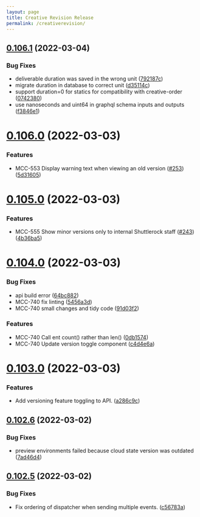 ```yaml
---
layout: page
title: Creative Revision Release
permalink: /creativerevision/
---
```

## [0.106.1](https://github.com/Shuttlerock/creative-revision/compare/v0.106.0...v0.106.1) (2022-03-04)


### Bug Fixes

* deliverable duration was saved in the wrong unit ([792187c](https://github.com/Shuttlerock/creative-revision/commit/792187c1005fa044104c8bf05fb843325b521a51))
* migrate duration in database to correct unit ([d35114c](https://github.com/Shuttlerock/creative-revision/commit/d35114c858056df1ff5f88d570f056360c10d418))
* support duration=0 for statics for compatibility with creative-order ([0742380](https://github.com/Shuttlerock/creative-revision/commit/0742380112da95970dce5c8e1cab58f1b43aec67))
* use nanoseconds and uint64 in graphql schema inputs and outputs ([f3846e1](https://github.com/Shuttlerock/creative-revision/commit/f3846e197bb59b348d7b6de3c0c34ec1d89ac23e))

# [0.106.0](https://github.com/Shuttlerock/creative-revision/compare/v0.105.0...v0.106.0) (2022-03-03)


### Features

* MCC-553 Display warning text when viewing an old version ([#253](https://github.com/Shuttlerock/creative-revision/issues/253)) ([5d31605](https://github.com/Shuttlerock/creative-revision/commit/5d316053b5b1519b9cf6a032668f3e2d49ac9934))

# [0.105.0](https://github.com/Shuttlerock/creative-revision/compare/v0.104.0...v0.105.0) (2022-03-03)


### Features

* MCC-555 Show minor versions only to internal Shuttlerock staff  ([#243](https://github.com/Shuttlerock/creative-revision/issues/243)) ([4b36ba5](https://github.com/Shuttlerock/creative-revision/commit/4b36ba57b152029ad648875812c196a7e33f7123))

# [0.104.0](https://github.com/Shuttlerock/creative-revision/compare/v0.103.0...v0.104.0) (2022-03-03)


### Bug Fixes

* api build error ([64bc882](https://github.com/Shuttlerock/creative-revision/commit/64bc8820561b8a34fa6ae9417c08723ba9ce94a4))
* MCC-740 fix linting ([5456a3d](https://github.com/Shuttlerock/creative-revision/commit/5456a3dacd1122370aacde0668f564007ec599dc))
* MCC-740 small changes and tidy code ([91d03f2](https://github.com/Shuttlerock/creative-revision/commit/91d03f228df2cab8a6789dcdeedbe3cb6062724f))


### Features

* MCC-740 Call ent count() rather than len() ([0db1574](https://github.com/Shuttlerock/creative-revision/commit/0db1574ae05aead36b75636c5cc5a011ec873db4))
* MCC-740 Update version toggle component ([c4d4e6a](https://github.com/Shuttlerock/creative-revision/commit/c4d4e6aa0962a3c7d90140fb80cf8cbb64e230b9))

# [0.103.0](https://github.com/Shuttlerock/creative-revision/compare/v0.102.6...v0.103.0) (2022-03-03)


### Features

* Add versioning feature toggling to API. ([a286c9c](https://github.com/Shuttlerock/creative-revision/commit/a286c9c5f27ea7b2b1734e44903cb5e9ca96795b))

## [0.102.6](https://github.com/Shuttlerock/creative-revision/compare/v0.102.5...v0.102.6) (2022-03-02)


### Bug Fixes

* preview environments failed because cloud state version was outdated ([7ad46d4](https://github.com/Shuttlerock/creative-revision/commit/7ad46d45076db1c54ade679a7c6576a6a5e96afd))

## [0.102.5](https://github.com/Shuttlerock/creative-revision/compare/v0.102.4...v0.102.5) (2022-03-02)


### Bug Fixes

* Fix ordering of dispatcher when sending multiple events. ([c56783a](https://github.com/Shuttlerock/creative-revision/commit/c56783a2beb73c4beb5324ce2ffc897c5061cb7c))
